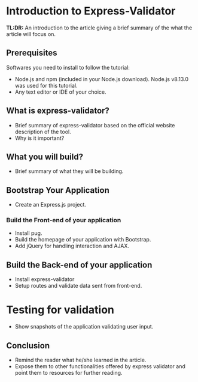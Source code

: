 # Introduction to Express-Validator

**TL:DR:** An introduction to the article giving a brief summary of the what the article will focus on.

## Prerequisites
Softwares you need to install to follow the tutorial:

* Node.js and npm (included in your Node.js download). Node.js v8.13.0 was used for this tutorial.
* Any text editor or IDE of your choice.

## What is express-validator?
* Brief summary of express-validator based on the official website description of the tool.
* Why is it important?


## What you will build?
* Brief summary of what they will be building.

## Bootstrap Your Application
* Create an Express.js project.

### Build the Front-end of your application
* Install pug.
* Build the homepage of your application with Bootstrap.
* Add jQuery for handling interaction and AJAX.

## Build the Back-end of your application
* Install express-validator
* Setup routes and validate data sent from front-end.

# Testing for validation
* Show snapshots of the application validating user input.

## Conclusion
* Remind the reader what he/she learned in the article.
* Expose them to other functionalities offered by express validator and point them to resources for further reading.
